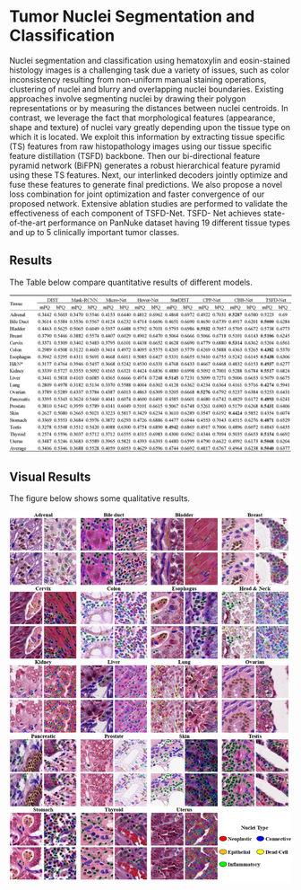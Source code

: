 # Tumor Nuclei Segmentation and Classification

Nuclei segmentation and classification using hematoxylin and eosin-stained histology images is a challenging task due a variety of issues, such as color inconsistency resulting from non-uniform manual staining operations, clustering of nuclei and blurry and overlapping nuclei boundaries. Existing approaches involve segmenting nuclei by drawing their polygon representations or by measuring the distances between nuclei centroids. In contrast, we leverage the fact that morphological features (appearance, shape and texture) of nuclei vary greatly depending upon the tissue type on which it is located. We exploit this information by extracting tissue specific (TS) features from raw histopathology images using our tissue specific feature distillation (TSFD) backbone. Then our bi-directional feature pyramid network (BiFPN) generates a robust hierarchical feature pyramid using these TS features. Next, our interlinked decoders jointly optimize and fuse these features to generate final predictions. We also propose a novel loss combination for joint optimization and faster convergence of our proposed network. Extensive ablation studies are performed to validate the effectiveness of each component of TSFD-Net. TSFD- Net achieves state-of-the-art performance on PanNuke dataset having 19 different tissue types and up to 5 clinically important tumor classes. 


## Results

The Table below compare quantitative results of different models.


<!--![alt text](https://gitfront.io/r/talha/6869f722e912f647c023710f40c958495046fca9/TSFD/raw/screens/results.png)-->
![alt text](https://github.com/oliveira-mtcode/Tumor-Nuclei-Segmentation/blob/master/screens/results.png)

  
## Visual Results
The figure below shows some qualitative results.


<!--![alt text](https://gitfront.io/r/talha/6869f722e912f647c023710f40c958495046fca9/TSFD/raw/screens/img3.png)-->
![alt text](https://github.com/oliveira-mtcode/Tumor-Nuclei-Segmentation/blob/master/screens/img3.png)



